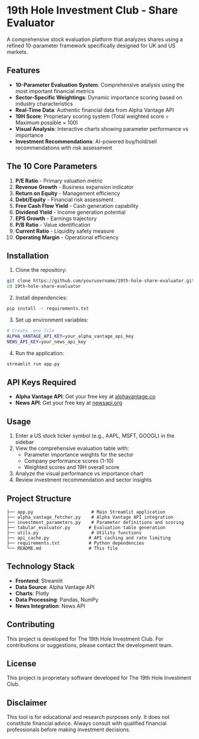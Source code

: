 # 19th Hole Investment Club - Share Evaluator

A comprehensive stock evaluation platform that analyzes shares using a refined 10-parameter framework specifically designed for UK and US markets.

## Features

- **10-Parameter Evaluation System**: Comprehensive analysis using the most important financial metrics
- **Sector-Specific Weightings**: Dynamic importance scoring based on industry characteristics
- **Real-Time Data**: Authentic financial data from Alpha Vantage API
- **19H Score**: Proprietary scoring system (Total weighted score ÷ Maximum possible × 100)
- **Visual Analysis**: Interactive charts showing parameter performance vs importance
- **Investment Recommendations**: AI-powered buy/hold/sell recommendations with risk assessment

## The 10 Core Parameters

1. **P/E Ratio** - Primary valuation metric
2. **Revenue Growth** - Business expansion indicator
3. **Return on Equity** - Management efficiency
4. **Debt/Equity** - Financial risk assessment
5. **Free Cash Flow Yield** - Cash generation capability
6. **Dividend Yield** - Income generation potential
7. **EPS Growth** - Earnings trajectory
8. **P/B Ratio** - Value identification
9. **Current Ratio** - Liquidity safety measure
10. **Operating Margin** - Operational efficiency

## Installation

1. Clone the repository:
```bash
git clone https://github.com/yourusername/19th-hole-share-evaluator.git
cd 19th-hole-share-evaluator
```

2. Install dependencies:
```bash
pip install -r requirements.txt
```

3. Set up environment variables:
```bash
# Create .env file
ALPHA_VANTAGE_API_KEY=your_alpha_vantage_api_key
NEWS_API_KEY=your_news_api_key
```

4. Run the application:
```bash
streamlit run app.py
```

## API Keys Required

- **Alpha Vantage API**: Get your free key at [alphavantage.co](https://www.alphavantage.co/support/#api-key)
- **News API**: Get your free key at [newsapi.org](https://newsapi.org/register)

## Usage

1. Enter a US stock ticker symbol (e.g., AAPL, MSFT, GOOGL) in the sidebar
2. View the comprehensive evaluation table with:
   - Parameter importance weights for the sector
   - Company performance scores (1-10)
   - Weighted scores and 19H overall score
3. Analyze the visual performance vs importance chart
4. Review investment recommendation and sector insights

## Project Structure

```
├── app.py                      # Main Streamlit application
├── alpha_vantage_fetcher.py    # Alpha Vantage API integration
├── investment_parameters.py    # Parameter definitions and scoring
├── tabular_evaluator.py       # Evaluation table generation
├── utils.py                    # Utility functions
├── api_cache.py               # API caching and rate limiting
├── requirements.txt           # Python dependencies
└── README.md                  # This file
```

## Technology Stack

- **Frontend**: Streamlit
- **Data Source**: Alpha Vantage API
- **Charts**: Plotly
- **Data Processing**: Pandas, NumPy
- **News Integration**: News API

## Contributing

This project is developed for The 19th Hole Investment Club. For contributions or suggestions, please contact the development team.

## License

This project is proprietary software developed for The 19th Hole Investment Club.

## Disclaimer

This tool is for educational and research purposes only. It does not constitute financial advice. Always consult with qualified financial professionals before making investment decisions.